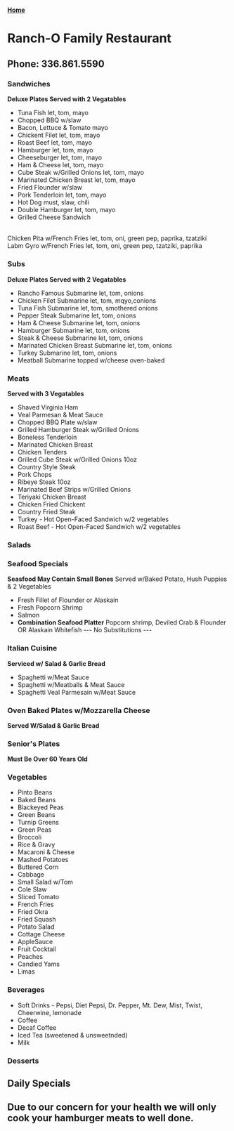 #### [Home](https://chuckbyrum2.github.io/)

# Ranch-O Family Restaurant
## Phone: 336.861.5590

### Sandwiches
**Deluxe Plates Served with 2 Vegatables**
- Tuna Fish               let, tom, mayo
- Chopped BBQ w/slaw
- Bacon, Lettuce & Tomato mayo 
- Chickent Filet          let, tom, mayo
- Roast Beef              let, tom, mayo
- Hamburger               let, tom, mayo
- Cheeseburger            let, tom, mayo
- Ham & Cheese            let, tom, mayo
- Cube Steak w/Grilled Onions let, tom, mayo
- Marinated Chicken Breast let, tom, mayo
- Fried Flounder w/slaw   
- Pork Tenderloin          let, tom, mayo
- Hot Dog                  must, slaw, chili
- Double Hamburger         let, tom, mayo
- Grilled Cheese Sandwich
<br>
  Chicken Pita w/French Fries let, tom, oni, green pep, paprika, tzatziki <br>
  Labm Gyro w/French Fries let, tom, oni, green pep, tzatziki, paprika <br>

### Subs
**Deluxe Plates Served with 2 Vegatables**
- Rancho Famous Submarine   let, tom, onions
- Chicken Filet Submarine   let, tom, mqyo,conions
- Tuna Fish Submarine       let, tom, smothered onions
- Pepper Steak Submarine    let, tom, onions
- Ham & Cheese Submarine    let, tom, onions
- Hamburger Submarine       let, tom, onions
- Steak & Cheese Submarine  let, tom, onions
- Marinated Chicken Breast Submarine let, tom, onions
- Turkey Submarine          let, tom, onions
- Meatball Submarine  topped w/cheese oven-baked

### Meats
**Served with 3 Vegatables**
- Shaved Virginia Ham
- Veal Parmesan & Meat Sauce
- Chopped BBQ Plate w/slaw
- Grilled Hamburger Steak w/Grilled Onions
- Boneless Tenderloin
- Marinated Chicken Breast
- Chicken Tenders
- Grilled Cube Steak w/Grilled Onions 10oz
- Country Style Steak
- Pork Chops
- Ribeye Steak 10oz
- Marinated Beef Strips w/Grilled Onions
- Teriyaki Chicken Breast
- Chicken Fried Chickent
- Country Fried Steak
- Turkey - Hot Open-Faced Sandwich w/2 vegetables
- Roast Beef - Hot Open-Faced Sandwich w/2 vegetables

### Salads

### Seafood Specials
**Seasfood May Contain Small Bones**
Served w/Baked Potato, Hush Puppies & 2 Vegetables
- Fresh Fillet of Flounder or Alaskain
- Fresh Popcorn Shrimp
- Salmon
- **Combination Seafood Platter**
  Popcorn shrimp, Deviled Crab & Flounder OR Alaskain Whitefish
      --- No Substitutions ---

### Italian Cuisine
**Serviced w/ Salad & Garlic Bread**
- Spaghetti w/Meat Sauce
- Spaghetti w/Meatballs  & Meat Sauce
- Spaghetti Veal Parmesain w/Meat Sauce

### Oven Baked Plates w/Mozzarella Cheese
**Served W/Salad & Garlic Bread**


### Senior's Plates
**Must Be Over 60 Years Old**

### Vegetables
- Pinto Beans
- Baked Beans
- Blackeyed Peas
- Green Beans
- Turnip Greens
- Green Peas
- Broccoli
- Rice & Gravy
- Macaroni & Cheese
- Mashed Potatoes
- Buttered Corn
- Cabbage
- Small Salad w/Tom
- Cole Slaw
- Sliced Tomato
- French Fries
- Fried Okra
- Fried Squash
- Potato Salad
- Cottage Cheese
- AppleSauce
- Fruit Cocktail
- Peaches
- Candied Yams
- Limas

### Beverages
- Soft Drinks - Pepsi, Diet Pepsi, Dr. Pepper, Mt. Dew, Mist, Twist, Cheerwine, lemonade
- Coffee
- Decaf Coffee
- Iced Tea (sweetened & unsweetnded)
- Milk

### Desserts

## Daily Specials


## Due to our concern for your health we will only cook your hamburger meats to well done.
